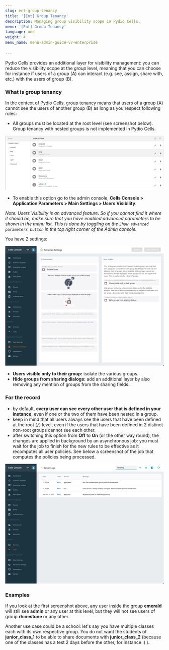 ```yaml
---
slug: ent-group-tenancy
title: '[Ent] Group Tenancy'
description: Managing group visibility scope in Pydio Cells.
menu: '[Ent] Group Tenancy'
language: und
weight: 4
menu_name: menu-admin-guide-v7-enterprise

---
```

Pydio Cells provides an additional layer for visibility management: you can reduce the visibility scope at the _group_ level, meaning that you can choose for instance if users of a group (A) can interact (e.g. see, assign, share with, etc.) with the users of group (B).

### What is group tenancy

In the context of Pydio Cells, group tenancy means that users of a group (A) cannot see the users of another group (B) as long as you respect following rules:

- All groups must be located at the root level (see screenshot below). Group tenancy with nested groups is not implemented in Pydio Cells.

![](../images/3_connecting_your_users/group_tenancy/group_tenancy_root_group_level.png)

- To enable this option go to the admin console, **Cells Console > Application Parameters > Main Settings > Users Visibility**.  

_Note: Users Visibility is an advanced feature. So if you cannot find it where it should be, make sure that you have enabled advanced parameters to be shown in the menu list. This is done by toggling on the `Show advanced parameters button` in the top right corner of the Admin console._

You have 2 settings:

![](../images/3_connecting_your_users/group_tenancy/group_tenancy_menu.png)

- **Users visible only to their group:** isolate the various groups.
- **Hide groups from sharing dialogs:** add an additional layer by also removing any mention of groups from the sharing fields.

### For the record

- by default, **every user can see every other user that is defined in your instance**, even if one or the two of them have been nested in a group.
- keep in mind that all users always see the users that have been defined at the root (`/`) level, even if the users that have been defined in 2 distinct non-root groups cannot see each other.
- after switching this option from **Off** to **On** (or the other way round), the changes are applied in background by an asynchronous job: you must wait for the job to finish for the new rules to be effective as it recomputes all user policies. See below a screenshot of the job that computes the policies being processed.

![](../images/3_connecting_your_users/group_tenancy/group_tenancy_job.png)

### Examples

If you look at the first screenshot above, any user inside the group **emerald** will still see **admin** or any user at this level, but they will not see users of group **rhinestone** or any other.

Another use case could be a school: let's say you have multiple classes each with its own respective group. You do not want the students of **junior_class_1** to be able to share documents with **junior_class_2** (because one of the classes has a test 2 days before the other, for instance :) ).
